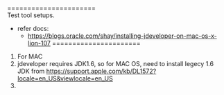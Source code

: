 ======================</br>
Test tool setups.
- refer docs:
  - https://blogs.oracle.com/shay/installing-jdeveloper-on-mac-os-x-lion-107
======================</br>
1. For MAC
  1. jdeveloper requires JDK1.6, so for MAC OS, need to install legecy 1.6 JDK from https://support.apple.com/kb/DL1572?locale=en_US&viewlocale=en_US
  1. 
